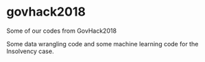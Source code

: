 # govhack2018
Some of our codes from GovHack2018

Some data wrangling code and some machine learning code for the Insolvency case.
